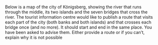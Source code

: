 Below is a map of the city of Königsberg, showing the river that runs through the middle, its two islands and the
seven bridges that cross the river. The tourist information centre would like to publish a route that visits each
part of the city (both banks and both islands) and that crosses each bridge once (and no more). It should start
and end in the same place. You have been asked to advise them. Either provide a route or if you can’t, explain
why it is not possible

